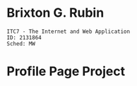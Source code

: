 # Brixton G. Rubin
    ITC7 - The Internet and Web Application 
    ID: 2131864
    Sched: MW
# Profile Page Project    